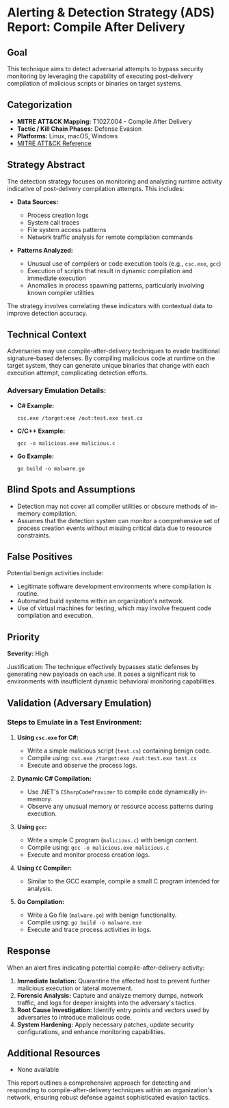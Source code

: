 # Alerting & Detection Strategy (ADS) Report: Compile After Delivery

## Goal
This technique aims to detect adversarial attempts to bypass security monitoring by leveraging the capability of executing post-delivery compilation of malicious scripts or binaries on target systems.

## Categorization

- **MITRE ATT&CK Mapping:** T1027.004 - Compile After Delivery
- **Tactic / Kill Chain Phases:** Defense Evasion
- **Platforms:** Linux, macOS, Windows
- [MITRE ATT&CK Reference](https://attack.mitre.org/techniques/T1027/004)

## Strategy Abstract

The detection strategy focuses on monitoring and analyzing runtime activity indicative of post-delivery compilation attempts. This includes:

- **Data Sources:**
  - Process creation logs
  - System call traces
  - File system access patterns
  - Network traffic analysis for remote compilation commands

- **Patterns Analyzed:**
  - Unusual use of compilers or code execution tools (e.g., `csc.exe`, `gcc`)
  - Execution of scripts that result in dynamic compilation and immediate execution
  - Anomalies in process spawning patterns, particularly involving known compiler utilities

The strategy involves correlating these indicators with contextual data to improve detection accuracy.

## Technical Context

Adversaries may use compile-after-delivery techniques to evade traditional signature-based defenses. By compiling malicious code at runtime on the target system, they can generate unique binaries that change with each execution attempt, complicating detection efforts.

### Adversary Emulation Details:
- **C# Example:**
  ```shell
  csc.exe /target:exe /out:test.exe test.cs
  ```
  
- **C/C++ Example:**
  ```shell
  gcc -o malicious.exe malicious.c
  ```

- **Go Example:**
  ```shell
  go build -o malware.go
  ```

## Blind Spots and Assumptions

- Detection may not cover all compiler utilities or obscure methods of in-memory compilation.
- Assumes that the detection system can monitor a comprehensive set of process creation events without missing critical data due to resource constraints.

## False Positives

Potential benign activities include:
- Legitimate software development environments where compilation is routine.
- Automated build systems within an organization's network.
- Use of virtual machines for testing, which may involve frequent code compilation and execution.

## Priority

**Severity:** High

Justification: The technique effectively bypasses static defenses by generating new payloads on each use. It poses a significant risk to environments with insufficient dynamic behavioral monitoring capabilities.

## Validation (Adversary Emulation)

### Steps to Emulate in a Test Environment:

1. **Using `csc.exe` for C#:**
   - Write a simple malicious script (`test.cs`) containing benign code.
   - Compile using: `csc.exe /target:exe /out:test.exe test.cs`
   - Execute and observe the process logs.

2. **Dynamic C# Compilation:**
   - Use .NET's `CSharpCodeProvider` to compile code dynamically in-memory.
   - Observe any unusual memory or resource access patterns during execution.

3. **Using `gcc`:**
   - Write a simple C program (`malicious.c`) with benign content.
   - Compile using: `gcc -o malicious.exe malicious.c`
   - Execute and monitor process creation logs.

4. **Using `CC` Compiler:**
   - Similar to the GCC example, compile a small C program intended for analysis.

5. **Go Compilation:**
   - Write a Go file (`malware.go`) with benign functionality.
   - Compile using: `go build -o malware.exe`
   - Execute and trace process activities in logs.

## Response

When an alert fires indicating potential compile-after-delivery activity:

1. **Immediate Isolation:** Quarantine the affected host to prevent further malicious execution or lateral movement.
2. **Forensic Analysis:** Capture and analyze memory dumps, network traffic, and logs for deeper insights into the adversary's tactics.
3. **Root Cause Investigation:** Identify entry points and vectors used by adversaries to introduce malicious code.
4. **System Hardening:** Apply necessary patches, update security configurations, and enhance monitoring capabilities.

## Additional Resources

- None available

This report outlines a comprehensive approach for detecting and responding to compile-after-delivery techniques within an organization's network, ensuring robust defense against sophisticated evasion tactics.